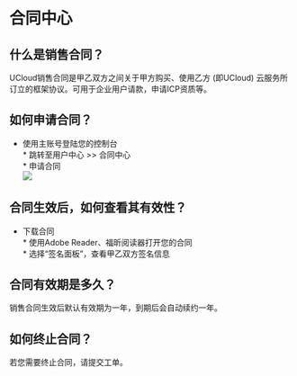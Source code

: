 

# 合同中心

## 什么是销售合同？

UCloud销售合同是甲乙双方之间关于甲方购买、使用乙方 (即UCloud) 云服务所订立的框架协议。可用于企业用户请款，申请ICP资质等。

## 如何申请合同？

  - 使用主账号登陆您的控制台  
    \* 跳转至用户中心 \>\> 合同中心  
    \* 申请合同  
    ![](/charge/contract/screen_shot_2019-02-26_at_2.24.30_pm.png)

## 合同生效后，如何查看其有效性？

  - 下载合同  
    \* 使用Adobe Reader、福昕阅读器打开您的合同  
    \* 选择“签名面板”，查看甲乙双方签名信息

## 合同有效期是多久？

销售合同生效后默认有效期为一年，到期后会自动续约一年。

## 如何终止合同？

若您需要终止合同，请提交工单。
